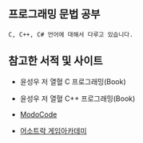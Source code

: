 ## 프로그래밍 문법 공부

    C, C++, C# 언어에 대해서 다루고 있습니다.

## 참고한 서적 및 사이트

  * 윤성우 저 열혈 C 프로그래밍(Book)
  
  * 윤성우 저 열혈 C++ 프로그래밍(Book)
  
  * [ModoCode](https://modoocode.com/)

  * [어소트락 게임아카데미](https://www.youtube.com/channel/UCOPlo0wPx7Uo4p8e3GaW2KQ)
  
